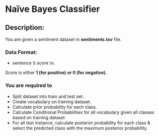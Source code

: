 # Naïve Bayes Classifier #

## Description: ##

You are given a sentiment dataset in **sentiments.tsv** file.

### Data Format: ### 
* sentence \t score \n.

Score is either **1 (for positive) or 0 (for negative).**

### You are required to ###

* Split dataset into train and test set.
* Create vocabulary on training dataset.
* Calculate prior probability for each class.
* Calculate Conditional Probabilities for all vocabulary given all classes based on training dataset
* For all test instance, calculate posterior probability for each class & select the predicted class with the maximum posterior probability.
